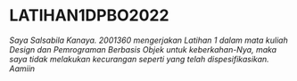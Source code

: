 # LATIHAN1DPBO2022

_Saya Salsabila Kanaya. 2001360 mengerjakan Latihan 1 dalam mata kuliah Design dan Pemrograman Berbasis Objek untuk keberkahan-Nya, maka saya tidak melakukan kecurangan seperti yang telah dispesifikasikan. Aamiin_

